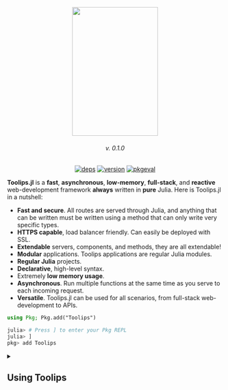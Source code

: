 <div align = "center">
  <img src = https://github.com/ChifiSource/Toolips.jl/blob/Unstable/assets/logo.svg  width = 200 height = 300/img>
  <h6>v. 0.1.0</h6>
  
[![deps](https://juliahub.com/docs/Toolips/deps.svg)](https://juliahub.com/ui/Packages/Toolips/TrAr4?t=2)
[![version](https://juliahub.com/docs/Toolips/version.svg)](https://juliahub.com/ui/Packages/Toolips/TrAr4)
[![pkgeval](https://juliahub.com/docs/Toolips/pkgeval.svg)](https://juliahub.com/ui/Packages/Toolips/TrAr4)
</div>


**Toolips.jl** is a **fast**, **asynchronous**, **low-memory**, **full-stack**, and **reactive** web-development framework **always** written in **pure** Julia. Here is Toolips.jl in a nutshell:
- **Fast and secure**. All routes are served through Julia, and anything that can be written must be written using a method that can only write very specific types.
- **HTTPS capable**, load balancer friendly. Can easily be deployed with SSL.
- **Extendable** servers, components, and methods, they are all extendable!
- **Modular** applications. Toolips applications are regular Julia modules.
- **Regular Julia** projects.
- **Declarative**, high-level syntax.
- Extremely **low memory usage**.
- **Asynchronous**. Run multiple functions at the same time as you serve to each incoming request.
- **Versatile**. Toolips.jl can be used for all scenarios, from full-stack web-development to APIs.
```julia
using Pkg; Pkg.add("Toolips")
```
```julia
julia> # Press ] to enter your Pkg REPL
julia> ]
pkg> add Toolips
```
  <details class="details-overlay">
  <summary class="btn"><h2>Using Toolips</h2></summary>
<div>
  
## Links
##### Documentation
  - [Documentation](https://doc.toolips.app/)
##### Examples
  - [ToolipsApp.jl](https://github.com/emmettgb/ToolipsApp.jl) - Our site - https://toolips.app/
  - [EmsComputer.jl](https://github.com/emmettgb/EmsComputer.jl) A random website - https://ems.computer/
  - [Pasta.jl](https://github.com/emmettgb/Pasta.jl) - A full-stack text-editor
  - [Prrty.jl](https://github.com/ChifiSource/Prrty.jl) - Dashboard generator
##### Curated Extensions
- [ToolipsSession](https://github.com/ChifiSource/ToolipsSession.jl) - ServerExtension, Servables, Enables fullstack interactivity.
- [ToolipsRemote](https://github.com/ChifiSource/ToolipsRemote.jl) - ServerExtension, Allows remote access via HTTP from a Julia terminal. **work in progress**
- [ToolipsBase64](https://github.com/ChifiSource/ToolipsBase64.jl) - Servables, Allows for the changing of images by Base64 encoding.
- [ToolipsUploader](https://github.com/ChifiSource/ToolipsUploader.jl) - ServerExtension, Servables, Allows the uploading of files client-side to be written server-side. **work in progress**
- [ToolipsDefaults](https://github.com/ChifiSource/ToolipsDefaults.jl) - Servables, Default styles, input components, and more for Toolips. **work in progress**
## Basics
  Toolips.jl is not like other web-development frameworks you might have used in the past. Toolips can be used as both a micro-framework and a full-stack framework, as well as everything in between. Routing with toolips is done using the route() method, which will return a route. We then put our route into a ServerTemplate, which can be started using the ServerTemplate.start() function.
```julia
  using Toolips
  using JLD2
  IP = "127.0.0.1"
PORT = 8000
  
  r = route("/") do c
    write!(c, "Hello world!")
  end
  
  model = @load "mymodel.jld2"
  
  model = route("/model") do c
    x = getarg(:x)
    write!(c, model.predict([x]))
  end
  
  rts = routes(model, r)
  
  servertemp = ServerTemplate(IP, PORT, rts)
  server = servertemp.start()
  
  ```
  Alternatively, we can also create a preset Toolips.jl file-structure using the **new_app** and **new_webapp** methods respectively. new_app is used to create simple APIs, whereas new_webapp will add the dependencies and Server Extensions necessary for full-stack web-development.
  ```julia
  [emmac@ems-computer dev]$ julia
               _
   _       _ _(_)_     |  Documentation: https://docs.julialang.org
  (_)     | (_) (_)    |
   _ _   _| |_  __ _   |  Type "?" for help, "]?" for Pkg help.
  | | | | | | |/ _` |  |
  | | |_| | | | (_| |  |  Version 1.7.2 (2022-02-06)
 _/ |\__'_|_|_|\__'_|  |  Official https://julialang.org/ release
|__/                   |

(@v1.7) pkg> activate dev
  Activating new project at `~/dev/dev`

(dev) pkg> add https://github.com/ChifiSource/Toolips.jl.git#Unstable
    Updating git-repo `https://github.com/ChifiSource/Toolips.jl.git`
    Updating registry at `~/.julia/registries/General.toml`
          .................
  ....
julia> using Toolips
  
  julia> Toolips.new_webapp("MyApp")
  Generating  project MyApp:
    MyApp/Project.toml
    MyApp/src/MyApp.jl
  Activating project at `~/dev/MyApp`
      ............
  ```
  This will create a project directory structure like this:
  ```julia
  shell> cd MyApp
/home/emmac/dev/MyApp

shell> tree .
.
├── dev.jl
├── logs
│   └── log.txt
├── Manifest.toml
├── prod.jl
├── Project.toml
├── public
└── src
    └── MyApp.jl

3 directories, 6 files

shell> 

  ```
Here is our resulting website in a file!
  ```julia
  function main(routes::Vector{Route})
    server = ServerTemplate(IP, PORT, routes, extensions = extensions)
    server.start()
end


hello_world = route("/") do c
    write!(c, p("hello", text = "hello world!"))
end
fourofour = route("404", p("404", text = "404, not found!"))
rs = routes(hello_world, fourofour)
main(rs)
  ```
  We can include "dev.jl" to start our development server!
  </div>
  </details>
